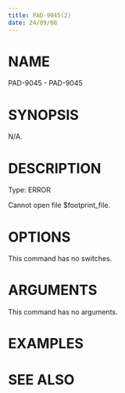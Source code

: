 ```yaml
---
title: PAD-9045(2)
date: 24/09/08
---
```


# NAME

PAD-9045 - PAD-9045

# SYNOPSIS

N/A.

# DESCRIPTION

Type: ERROR

Cannot open file $footprint_file.

# OPTIONS

This command has no switches.

# ARGUMENTS

This command has no arguments.

# EXAMPLES

# SEE ALSO
